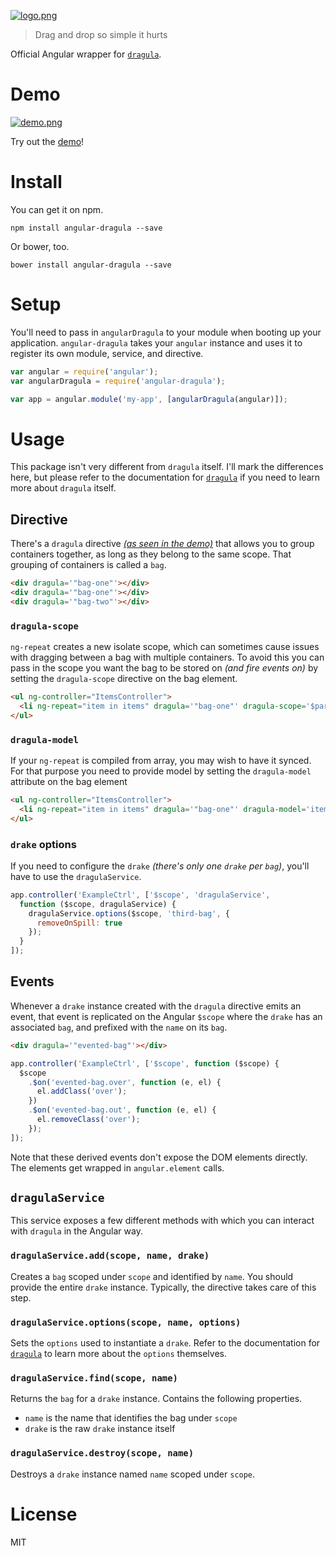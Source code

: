 [![logo.png][3]][2]

> Drag and drop so simple it hurts

Official Angular wrapper for [`dragula`][4].

# Demo

[![demo.png][1]][2]

Try out the [demo][2]!

# Install

You can get it on npm.

```shell
npm install angular-dragula --save
```

Or bower, too.

```shell
bower install angular-dragula --save
```

# Setup

You'll need to pass in `angularDragula` to your module when booting up your application. `angular-dragula` takes your `angular` instance and uses it to register its own module, service, and directive.

```js
var angular = require('angular');
var angularDragula = require('angular-dragula');

var app = angular.module('my-app', [angularDragula(angular)]);
```

# Usage

This package isn't very different from `dragula` itself. I'll mark the differences here, but please refer to the documentation for [`dragula`][4] if you need to learn more about `dragula` itself.

## Directive

There's a `dragula` directive _[(as seen in the demo)][2]_ that allows you to group containers together, as long as they belong to the same scope. That grouping of containers is called a `bag`.

```html
<div dragula='"bag-one"'></div>
<div dragula='"bag-one"'></div>
<div dragula='"bag-two"'></div>
```

### `dragula-scope`

`ng-repeat` creates a new isolate scope, which can sometimes cause issues with dragging between a bag with multiple containers. To avoid this you can pass in the scope you want the bag to be stored on _(and fire events on)_ by setting the `dragula-scope` directive on the bag element.

```html
<ul ng-controller="ItemsController">
  <li ng-repeat="item in items" dragula='"bag-one"' dragula-scope='$parent'></li>
</ul>
```

### `dragula-model`

If your `ng-repeat` is compiled from array, you may wish to have it synced. For that purpose you need to provide model by setting the `dragula-model` attribute on the bag element

```html
<ul ng-controller="ItemsController">
  <li ng-repeat="item in items" dragula='"bag-one"' dragula-model='items'></li>
</ul>
```

### `drake` options

If you need to configure the `drake` _(there's only one `drake` per `bag`)_, you'll have to use the `dragulaService`.

```js
app.controller('ExampleCtrl', ['$scope', 'dragulaService',
  function ($scope, dragulaService) {
    dragulaService.options($scope, 'third-bag', {
      removeOnSpill: true
    });
  }
]);
```

## Events

Whenever a `drake` instance created with the `dragula` directive emits an event, that event is replicated on the Angular `$scope` where the `drake` has an associated `bag`, and prefixed with the `name` on its `bag`.

```html
<div dragula='"evented-bag"'></div>
```

```js
app.controller('ExampleCtrl', ['$scope', function ($scope) {
  $scope
    .$on('evented-bag.over', function (e, el) {
      el.addClass('over');
    })
    .$on('evented-bag.out', function (e, el) {
      el.removeClass('over');
    });
]);
```

Note that these derived events don't expose the DOM elements directly. The elements get wrapped in `angular.element` calls.

## `dragulaService`

This service exposes a few different methods with which you can interact with `dragula` in the Angular way.

### `dragulaService.add(scope, name, drake)`

Creates a `bag` scoped under `scope` and identified by `name`. You should provide the entire `drake` instance. Typically, the directive takes care of this step.

### `dragulaService.options(scope, name, options)`

Sets the `options` used to instantiate a `drake`. Refer to the documentation for [`dragula`][4] to learn more about the `options` themselves.

### `dragulaService.find(scope, name)`

Returns the `bag` for a `drake` instance. Contains the following properties.

- `name` is the name that identifies the bag under `scope`
- `drake` is the raw `drake` instance itself

### `dragulaService.destroy(scope, name)`

Destroys a `drake` instance named `name` scoped under `scope`.

# License

MIT

[1]: https://github.com/bevacqua/angular-dragula/blob/master/resources/demo.png
[2]: http://bevacqua.github.io/angular-dragula/
[3]: https://github.com/bevacqua/angular-dragula/blob/master/resources/logo.png
[4]: https://github.com/bevacqua/dragula
